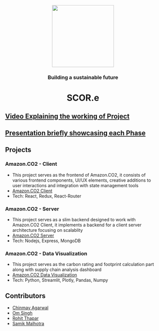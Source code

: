<div align = "center">
<img height=200px src= "https://github.com/SCOR-3/.github/assets/72279316/06d0a4e5-4035-4e08-bfee-663059854a7b">

  ### Building a sustainable future

  # SCOR.e


</div>

## [Video Explaining the working of Project](https://drive.google.com/file/d/1Z276l8y5PBLfpqDH4shW6SuKbKsjGm9P/view?usp=sharing)
## [Presentation briefly showcasing each Phase](https://drive.google.com/file/d/1OeN9PZ4AEC6BgVvAnZ3UvnPuPVGWtW_g/view?usp=sharing)

## Projects
### Amazon.CO2 - Client
- This project serves as the frontend of Amazon.CO2, it consists of various frontend components, UI/UX elements, creative additions to user interactions and integration with state management tools
- [Amazon.CO2 Client](https://github.com/SCOR-3/Amazon.CO2-Client)
- Tech: React, Redux, React-Router

### Amazon.CO2 - Server
- This project serves as a slim backend designed to work with Amazon.CO2 Client, it implements a backend for a client server architecture focusing on scalablity
- [Amazon.CO2 Server](https://github.com/SCOR-3/Amazon.CO2-Server)
- Tech: Nodejs, Express, MongoDB

### Amazon.CO2 - Data Visualization
- This project serves as the carbon rating and footprint calculation part along with supply chain analysis dashboard
- [Amazon.CO2 Data Visualization](https://github.com/SCOR-3/Amazon.CO2-DataVisualisation)
- Tech: Python, Streamlit, Plotly, Pandas, Numpy
  
## Contributors
- [Chinmay Agarwal](https://github.com/chinmayagarwal03)
- [Om Singh](https://github.com/om1429888)
- [Rohit Thapar](https://github.com/rohitthapar)
- [Samik Malhotra](https://github.com/Samikmalhotra)


